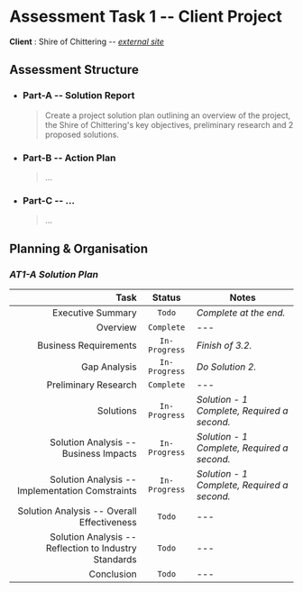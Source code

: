 # Assessment Task 1 -- Client Project

**Client** : Shire of Chittering -- [_external site_](https://www.chittering.wa.gov.au)

## Assessment Structure

- ### **Part-A** -- Solution Report

  > Create a project solution plan outlining an overview of the project, the Shire of Chittering's key objectives, preliminary research and 2 proposed solutions.

- ### **Part-B** -- Action Plan

  > ...

- ### **Part-C** -- ...

  > ...

## Planning & Organisation

### _AT1-A Solution Plan_

| **Task** | **Status** | **Notes** |
|---------:|:----------:|-----------|
| Executive Summary | ``Todo`` | _Complete at the end._ |
| Overview | ``Complete`` | --- |
| Business Requirements | ``In-Progress`` | _Finish of 3.2._ |
| Gap Analysis  | ``In-Progress`` | _Do Solution 2._ |
| Preliminary Research | ``Complete`` | --- |
| Solutions | ``In-Progress`` | _Solution - 1 Complete, Required a second._ |
| Solution Analysis -- Business Impacts | ``In-Progress`` | _Solution - 1 Complete, Required a second._ |
| Solution Analysis -- Implementation Comstraints | ``In-Progress`` | _Solution - 1 Complete, Required a second._ |
| Solution Analysis -- Overall Effectiveness | ``Todo`` | --- |
| Solution Analysis -- Reflection to Industry Standards | ``Todo`` | --- |
| Conclusion | ``Todo`` | --- |
